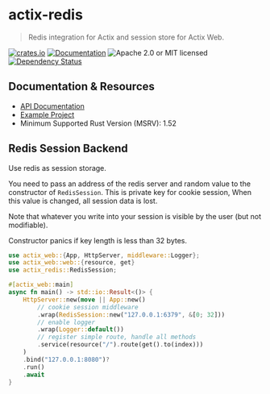 # actix-redis

> Redis integration for Actix and session store for Actix Web.

[![crates.io](https://img.shields.io/crates/v/actix-redis?label=latest)](https://crates.io/crates/actix-redis)
[![Documentation](https://docs.rs/actix-redis/badge.svg?version=0.10.0-beta.2)](https://docs.rs/actix-redis/0.10.0-beta.2)
![Apache 2.0 or MIT licensed](https://img.shields.io/crates/l/actix-redis)
[![Dependency Status](https://deps.rs/crate/actix-redis/0.10.0-beta.2/status.svg)](https://deps.rs/crate/actix-redis/0.10.0-beta.2)

## Documentation & Resources

- [API Documentation](https://docs.rs/actix-redis)
- [Example Project](https://github.com/actix/examples/tree/HEAD/session/redis-session)
- Minimum Supported Rust Version (MSRV): 1.52

## Redis Session Backend

Use redis as session storage.

You need to pass an address of the redis server and random value to the
constructor of `RedisSession`. This is private key for cookie session,
When this value is changed, all session data is lost.

Note that whatever you write into your session is visible by the user (but not modifiable).

Constructor panics if key length is less than 32 bytes.

```rust
use actix_web::{App, HttpServer, middleware::Logger};
use actix_web::web::{resource, get}
use actix_redis::RedisSession;

#[actix_web::main]
async fn main() -> std::io::Result<()> {
    HttpServer::new(move || App::new()
        // cookie session middleware
        .wrap(RedisSession::new("127.0.0.1:6379", &[0; 32]))
        // enable logger
        .wrap(Logger::default())
        // register simple route, handle all methods
        .service(resource("/").route(get().to(index)))
    )
    .bind("127.0.0.1:8080")?
    .run()
    .await
}
```
